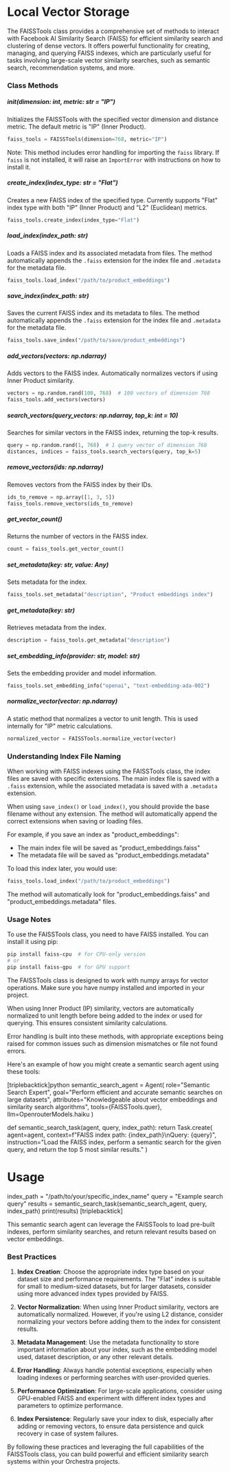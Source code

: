 # Local Vector Storage

The FAISSTools class provides a comprehensive set of methods to interact with Facebook AI Similarity Search (FAISS) for efficient similarity search and clustering of dense vectors. It offers powerful functionality for creating, managing, and querying FAISS indexes, which are particularly useful for tasks involving large-scale vector similarity searches, such as semantic search, recommendation systems, and more. 

### Class Methods

##### __init__(dimension: int, metric: str = "IP")

Initializes the FAISSTools with the specified vector dimension and distance metric. The default metric is "IP" (Inner Product).

```python
faiss_tools = FAISSTools(dimension=768, metric="IP")
```

Note: This method includes error handling for importing the `faiss` library. If `faiss` is not installed, it will raise an `ImportError` with instructions on how to install it.

##### create_index(index_type: str = "Flat")

Creates a new FAISS index of the specified type. Currently supports "Flat" index type with both "IP" (Inner Product) and "L2" (Euclidean) metrics.

```python
faiss_tools.create_index(index_type="Flat")
```

##### load_index(index_path: str)

Loads a FAISS index and its associated metadata from files. The method automatically appends the `.faiss` extension for the index file and `.metadata` for the metadata file.

```python
faiss_tools.load_index("/path/to/product_embeddings")
```

##### save_index(index_path: str)

Saves the current FAISS index and its metadata to files. The method automatically appends the `.faiss` extension for the index file and `.metadata` for the metadata file.

```python
faiss_tools.save_index("/path/to/save/product_embeddings")
```

##### add_vectors(vectors: np.ndarray)

Adds vectors to the FAISS index. Automatically normalizes vectors if using Inner Product similarity.

```python
vectors = np.random.rand(100, 768)  # 100 vectors of dimension 768
faiss_tools.add_vectors(vectors)
```

##### search_vectors(query_vectors: np.ndarray, top_k: int = 10)

Searches for similar vectors in the FAISS index, returning the top-k results.

```python
query = np.random.rand(1, 768)  # 1 query vector of dimension 768
distances, indices = faiss_tools.search_vectors(query, top_k=5)
```

##### remove_vectors(ids: np.ndarray)

Removes vectors from the FAISS index by their IDs.

```python
ids_to_remove = np.array([1, 3, 5])
faiss_tools.remove_vectors(ids_to_remove)
```

##### get_vector_count()

Returns the number of vectors in the FAISS index.

```python
count = faiss_tools.get_vector_count()
```

##### set_metadata(key: str, value: Any)

Sets metadata for the index.

```python
faiss_tools.set_metadata("description", "Product embeddings index")
```

##### get_metadata(key: str)

Retrieves metadata from the index.

```python
description = faiss_tools.get_metadata("description")
```

##### set_embedding_info(provider: str, model: str)

Sets the embedding provider and model information.

```python
faiss_tools.set_embedding_info("openai", "text-embedding-ada-002")
```

##### normalize_vector(vector: np.ndarray)

A static method that normalizes a vector to unit length. This is used internally for "IP" metric calculations.

```python
normalized_vector = FAISSTools.normalize_vector(vector)
```

### Understanding Index File Naming

When working with FAISS indexes using the FAISSTools class, the index files are saved with specific extensions. The main index file is saved with a `.faiss` extension, while the associated metadata is saved with a `.metadata` extension.

When using `save_index()` or `load_index()`, you should provide the base filename without any extension. The method will automatically append the correct extensions when saving or loading files.

For example, if you save an index as "product_embeddings":
- The main index file will be saved as "product_embeddings.faiss"
- The metadata file will be saved as "product_embeddings.metadata"

To load this index later, you would use:

```python
faiss_tools.load_index("/path/to/product_embeddings")
```

The method will automatically look for "product_embeddings.faiss" and "product_embeddings.metadata" files.

### Usage Notes

To use the FAISSTools class, you need to have FAISS installed. You can install it using pip:

```bash
pip install faiss-cpu  # for CPU-only version
# or
pip install faiss-gpu  # for GPU support
```

The FAISSTools class is designed to work with numpy arrays for vector operations. Make sure you have numpy installed and imported in your project.

When using Inner Product (IP) similarity, vectors are automatically normalized to unit length before being added to the index or used for querying. This ensures consistent similarity calculations.

Error handling is built into these methods, with appropriate exceptions being raised for common issues such as dimension mismatches or file not found errors.

Here's an example of how you might create a semantic search agent using these tools:

[triplebacktick]python
semantic_search_agent = Agent(
    role="Semantic Search Expert",
    goal="Perform efficient and accurate semantic searches on large datasets",
    attributes="Knowledgeable about vector embeddings and similarity search algorithms",
    tools={FAISSTools.quer},
    llm=OpenrouterModels.haiku
)

def semantic_search_task(agent, query, index_path):
    return Task.create(
        agent=agent,
        context=f"FAISS index path: {index_path}\nQuery: {query}",
        instruction="Load the FAISS index, perform a semantic search for the given query, and return the top 5 most similar results."
    )

# Usage
index_path = "/path/to/your/specific_index_name"
query = "Example search query"
results = semantic_search_task(semantic_search_agent, query, index_path)
print(results)
[triplebacktick]

This semantic search agent can leverage the FAISSTools to load pre-built indexes, perform similarity searches, and return relevant results based on vector embeddings.

### Best Practices

1. **Index Creation**: Choose the appropriate index type based on your dataset size and performance requirements. The "Flat" index is suitable for small to medium-sized datasets, but for larger datasets, consider using more advanced index types provided by FAISS.

2. **Vector Normalization**: When using Inner Product similarity, vectors are automatically normalized. However, if you're using L2 distance, consider normalizing your vectors before adding them to the index for consistent results.

3. **Metadata Management**: Use the metadata functionality to store important information about your index, such as the embedding model used, dataset description, or any other relevant details.

4. **Error Handling**: Always handle potential exceptions, especially when loading indexes or performing searches with user-provided queries.

5. **Performance Optimization**: For large-scale applications, consider using GPU-enabled FAISS and experiment with different index types and parameters to optimize performance.

6. **Index Persistence**: Regularly save your index to disk, especially after adding or removing vectors, to ensure data persistence and quick recovery in case of system failures.

By following these practices and leveraging the full capabilities of the FAISSTools class, you can build powerful and efficient similarity search systems within your Orchestra projects.